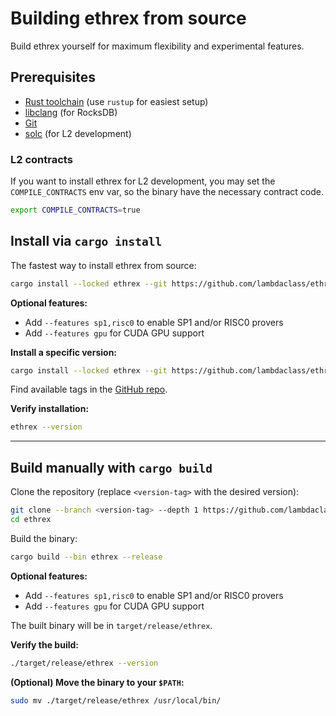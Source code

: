 # Building ethrex from source

Build ethrex yourself for maximum flexibility and experimental features.

## Prerequisites

- [Rust toolchain](https://www.rust-lang.org/tools/install) (use `rustup` for easiest setup)
- [libclang](https://clang.llvm.org/docs/index.html) (for RocksDB)
- [Git](https://git-scm.com/downloads)
- [solc](https://docs.soliditylang.org/en/v0.8.30/installing-solidity.html) (for L2 development)

### L2 contracts

If you want to install ethrex for L2 development, you may set the `COMPILE_CONTRACTS` env var, so the binary have the necessary contract code.

```sh
export COMPILE_CONTRACTS=true
```

## Install via `cargo install`

The fastest way to install ethrex from source:

```sh
cargo install --locked ethrex --git https://github.com/lambdaclass/ethrex.git
```

**Optional features:**

- Add `--features sp1,risc0` to enable SP1 and/or RISC0 provers
- Add `--features gpu` for CUDA GPU support

**Install a specific version:**

```sh
cargo install --locked ethrex --git https://github.com/lambdaclass/ethrex.git --tag <version-tag>
```

Find available tags in the <a href="https://github.com/lambdaclass/ethrex/tags" target="_blank">GitHub repo</a>.

**Verify installation:**

```sh
ethrex --version
```

---

## Build manually with `cargo build`

Clone the repository (replace `<version-tag>` with the desired version):

```sh
git clone --branch <version-tag> --depth 1 https://github.com/lambdaclass/ethrex.git
cd ethrex
```

Build the binary:

```sh
cargo build --bin ethrex --release
```

**Optional features:**

- Add `--features sp1,risc0` to enable SP1 and/or RISC0 provers
- Add `--features gpu` for CUDA GPU support

The built binary will be in `target/release/ethrex`.

**Verify the build:**

```sh
./target/release/ethrex --version
```

**(Optional) Move the binary to your `$PATH`:**

```sh
sudo mv ./target/release/ethrex /usr/local/bin/
```
